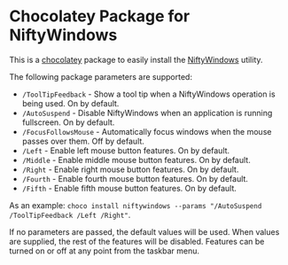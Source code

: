 # Chocolatey Package for NiftyWindows

This is a [chocolatey](https://chocolatey.org/) package to easily install the
[NiftyWindows](http://www.enovatic.org/products/niftywindows/introduction/)
utility.

The following package parameters are supported:

* `/ToolTipFeedback` - Show a tool tip when a NiftyWindows operation is being used. On by default.
* `/AutoSuspend` - Disable NiftyWindows when an application is running fullscreen. On by default.
* `/FocusFollowsMouse` - Automatically focus windows when the mouse passes over them. Off by default.
* `/Left` - Enable left mouse button features. On by default.
* `/Middle` - Enable middle mouse button features. On by default.
* `/Right` - Enable right mouse button features. On by default.
* `/Fourth` - Enable fourth mouse button features. On by default.
* `/Fifth` - Enable fifth mouse button features. On by default.

As an example: `choco install niftywindows --params "/AutoSuspend /ToolTipFeedback /Left /Right"`.

If no parameters are passed, the default values will be used. When values
are supplied, the rest of the features will be disabled. Features can be
turned on or off at any point from the taskbar menu.
